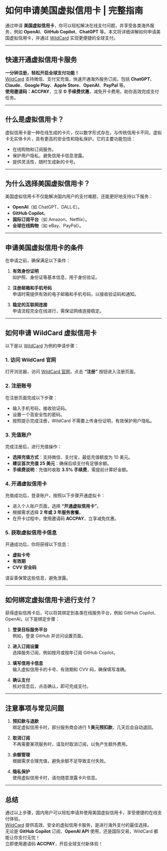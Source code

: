 # 如何申请美国虚拟信用卡 | 完整指南

通过申请 **美国虚拟信用卡**，你可以轻松解决在线支付问题，并享受各类海外服务，例如 **OpenAI**、**GitHub Copilot**、**ChatGPT** 等。本文将详细讲解如何申请美国虚拟信用卡，并通过 [WildCard](https://bit.ly/bewildcard) 实现更便捷的全球支付。

---

## 快速开通虚拟信用卡服务

**一分钟注册，轻松开启全球支付功能！**  
[WildCard](https://bit.ly/bewildcard) 支持微信、支付宝充值，快速开通海外服务订阅，包括 **ChatGPT**、**Claude**、**Google Play**、**Apple Store**、**OpenAI**、**PayPal** 等。  
**使用邀请码：ACCPAY**，立享 **0 手续费优惠**，减免开卡费用，助你高效完成支付任务。

---

## 什么是虚拟信用卡？

虚拟信用卡是一种在线生成的卡片，仅以数字形式存在。与传统信用卡不同，虚拟卡无实体卡片，具有更高的安全性和隐私保护。它的主要功能包括：  
- 在线购物和订阅服务。  
- 保护用户隐私，避免信用卡信息泄露。  
- 提供灵活性，随时生成新的卡号。

---

## 为什么选择美国虚拟信用卡？

美国虚拟信用卡不仅能解决国内用户的支付难题，还能更好地支持以下服务：  
- **OpenAI**（如 ChatGPT、DALL·E）。  
- **GitHub Copilot**。  
- **国际订阅平台**（如 Amazon、Netflix）。  
- **全球在线购物**（如 eBay、PayPal）。

---

## 申请美国虚拟信用卡的条件

在申请之前，确保满足以下条件：  

1. **有效身份证明**  
   如护照、身份证等基本信息，用于身份验证。  

2. **注册邮箱和手机号码**  
   申请时需提供有效的电子邮箱和手机号码，以接收验证码和通知。  

3. **稳定的互联网连接**  
   申请流程完全在线进行，需保证网络连接稳定。  

---

## 如何申请 WildCard 虚拟信用卡

以下是以 [WildCard](https://bit.ly/bewildcard) 为例的申请步骤：

### 1. 访问 WildCard 官网
打开浏览器，访问 [WildCard 官网](https://bit.ly/bewildcard)，点击 **“注册”** 按钮进入注册页面。

### 2. 注册账号
在注册页面完成以下步骤：  
- 输入手机号码，接收验证码。  
- 设置一个高安全性的密码。  
- 按照提示完成注册，WildCard 不需要上传身份证明，有效保护用户隐私。

### 3. 充值账户
完成注册后，进行充值操作：  
- **选择充值方式**：支持微信、支付宝，最低充值额度为 10 美元。  
- **建议首次充值 25 美元**：确保后续支付有足够余额。  
- **手续费说明**：充值时收取 **3.5% 手续费**，需提前计算好金额。

### 4. 开通虚拟信用卡
充值成功后，登录账户，按照以下步骤开通虚拟卡：  
- 进入个人账户页面，选择 **“开通虚拟信用卡”**。  
- 根据需求选择 **2 年或 3 年服务套餐**。  
- 在开卡过程中，使用邀请码 **ACCPAY**，立享减免优惠。

### 5. 获取虚拟信用卡信息
开通成功后，你将获得以下信息：  
- **虚拟卡号**  
- **有效期**  
- **CVV 安全码**  

请妥善保管这些信息，避免泄露。

---

## 如何绑定虚拟信用卡进行支付？

获得虚拟信用卡后，可以将其绑定到各类在线服务平台，例如 GitHub Copilot、OpenAI。以下是绑定步骤：

1. **登录目标服务平台**  
   例如，登录 GitHub 并访问设置页面。  

2. **进入订阅设置**  
   选择服务订阅，例如按月或按年订阅 GitHub Copilot。  

3. **填写信用卡信息**  
   输入虚拟信用卡的卡号、有效期和 CVV 码，确保填写准确。  

4. **确认支付**  
   核对信息后，点击确认，即可完成支付。  

---

## 注意事项与常见问题

1. **预扣款与退款**  
   绑定虚拟信用卡时，部分服务商会进行 **1 美元预扣款**，几天后会自动退回。  

2. **取消订阅**  
   不再需要某项服务时，请及时取消订阅，以免产生额外费用。  

3. **余额管理**  
   根据需求合理充值，避免余额不足导致支付失败。  

4. **隐私保护**  
   使用虚拟信用卡时，请勿随意泄露卡片信息。

---

## 总结

通过以上步骤，国内用户可以轻松申请并使用美国虚拟信用卡，享受便捷的在线支付体验。  
[WildCard](https://bit.ly/bewildcard) 提供高效、安全的虚拟信用卡服务，是进行海外支付的最佳选择。  
无论是 **GitHub Copilot** 订阅、**OpenAI API** 使用，还是国际交易，WildCard 都能让你支付无忧！  
立即使用邀请码 **ACCPAY**，开启全球支付新体验！
